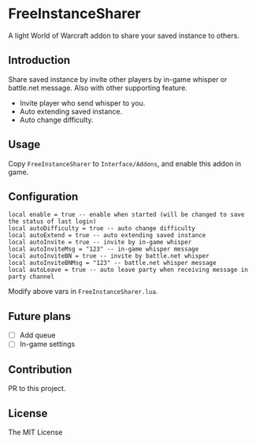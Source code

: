 # FreeInstanceSharer

A light World of Warcraft addon to share your saved instance to others.

## Introduction

Share saved instance by invite other players by in-game whisper or battle.net message. Also with other supporting feature.

* Invite player who send whisper to you.
* Auto extending saved instance.
* Auto change difficulty.

## Usage

Copy `FreeInstanceSharer` to `Interface/Addons`, and enable this addon in game.

## Configuration

```
local enable = true -- enable when started (will be changed to save the status of last login)
local autoDifficulty = true -- auto change difficulty
local autoExtend = true -- auto extending saved instance
local autoInvite = true -- invite by in-game whisper
local autoInviteMsg = "123" -- in-game whisper message
local autoInviteBN = true -- invite by battle.net whisper
local autoInviteBNMsg = "123" -- battle.net whisper message
local autoLeave = true -- auto leave party when receiving message in party channel
```

Modify above vars in `FreeInstanceSharer.lua`.

## Future plans

- [ ] Add queue
- [ ] In-game settings

## Contribution

PR to this project.

## License

The MIT License
